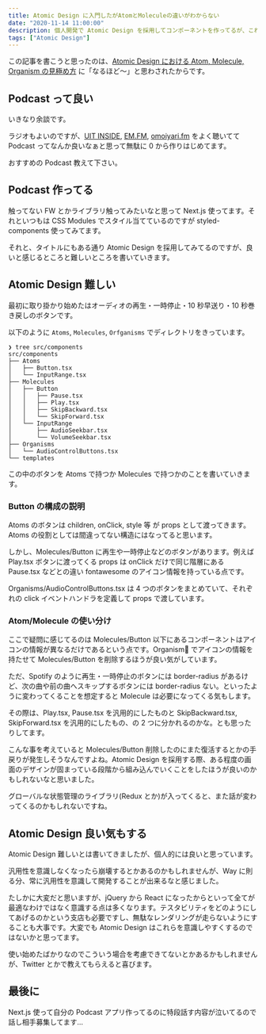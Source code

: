 ```yaml
---
title: Atomic Design に入門したがAtomとMoleculeの違いがわからない
date: "2020-11-14 11:00:00"
description: 個人開発で Atomic Design を採用してコンポーネントを作ってるが、これはAtomが良いのか？Moleculeが良いのか？(はたまたOrganism？)となってるのでいろんな記事読んだりして自分が思ってることを書き出す
tags: ["Atomic Design"]
---
```


この記事を書こうと思ったのは、[Atomic Design における Atom, Molecule, Organism の見極め方](https://a-suenami.hatenablog.com/entry/2019/04/29/173415) に「なるほど〜」と思わされたからです。

## Podcast って良い

いきなり余談です。

ラジオもよいのですが、[UIT INSIDE](https://uit-inside.linecorp.com/), [EM.FM](https://anchor.fm/em-fm), [omoiyari.fm](https://lean-agile.fm/) をよく聴いてて Podcast ってなんか良いなぁと思って無駄に 0 から作りはじめてます。

おすすめの Podcast 教えて下さい。

## Podcast 作ってる

触ってない FW とかライブラリ触ってみたいなと思って Next.js 使ってます。それといつもは CSS Modules でスタイル当てているのですが styled-components 使ってみてます。

それと、タイトルにもある通り Atomic Design を採用してみてるのですが、良いと感じるところと難しいところを書いていきます。

## Atomic Design 難しい

最初に取り掛かり始めたはオーディオの再生・一時停止・10 秒早送り・10 秒巻き戻しのボタンです。

以下のように `Atoms`, `Molecules`, `Orfganisms` でディレクトリをきっています。

```shell
❯ tree src/components
src/components
├── Atoms
│   ├── Button.tsx
│   └── InputRange.tsx
├── Molecules
│   ├── Button
│   │   ├── Pause.tsx
│   │   ├── Play.tsx
│   │   ├── SkipBackward.tsx
│   │   └── SkipForward.tsx
│   └── InputRange
│       ├── AudioSeekbar.tsx
│       └── VolumeSeekbar.tsx
├── Organisms
│   └── AudioControlButtons.tsx
└── templates
```

この中のボタンを Atoms で持つか Molecules で持つかのことを書いていきます。

### Button の構成の説明

Atoms のボタンは children, onClick, style 等 が props として渡ってきます。Atoms の役割としては間違ってない構造にはなってると思います。

しかし、Molecules/Button に再生や一時停止などのボタンがあります。例えば Play.tsx ボタンに渡ってくる props は onClick だけで同じ階層にある Pause.tsx などとの違い fontawesome のアイコン情報を持っている点です。

Organisms/AudioControlButtons.tsx は 4 つのボタンをまとめていて、それぞれの click イベントハンドラを定義して props で渡しています。

### Atom/Molecule の使い分け

ここで疑問に感じてるのは Molecules/Button 以下にあるコンポーネントはアイコンの情報が異なるだけであるという点です。Organism でアイコンの情報を持たせて Molecules/Button を削除するほうが良い気がしています。

ただ、Spotify のように再生・一時停止のボタンには border-radius があるけど、次の曲や前の曲へスキップするボタンには border-radius ない。といったように変わってくることを想定すると Molecule は必要になってくる気もします。

その際は、Play.tsx, Pause.tsx を汎用的にしたものと SkipBackward.tsx, SkipForward.tsx を汎用的にしたもの、の 2 つに分かれるのかな。とも思ったりしてます。

こんな事を考えていると Molecules/Button 削除したのにまた復活するとかの手戻りが発生しそうなんですよね。Atomic Design を採用する際、ある程度の画面のデザインが固まっている段階から組み込んでいくことをしたほうが良いのかもしれないなと思いました。

グローバルな状態管理のライブラリ(Redux とか)が入ってくると、また話が変わってくるのかもしれないですね。

## Atomic Design 良い気もする

Atomic Design 難しいとは書いてきましたが、個人的には良いと思っています。

汎用性を意識しなくなったら崩壊するとかあるのかもしれませんが、Way に則る分、常に汎用性を意識して開発することが出来るなと感じました。

たしかに大変だと思いますが、jQuery から React になったからといって全てが最適なわけではなく意識する点は多くなります。テスタビリティをどのようにしてあげるのかという支店も必要ですし、無駄なレンダリングが走らないようにすることも大事です。大変でも Atomic Design はこれらを意識しやすくするのではないかと思ってます。

使い始めたばかりなのでこういう場合を考慮できてないとかあるかもしれませんが、Twitter とかで教えてもらえると喜びます。

## 最後に

Next.js 使って自分の Podcast アプリ作ってるのに特段話す内容が泣いてるので話し相手募集してます...

